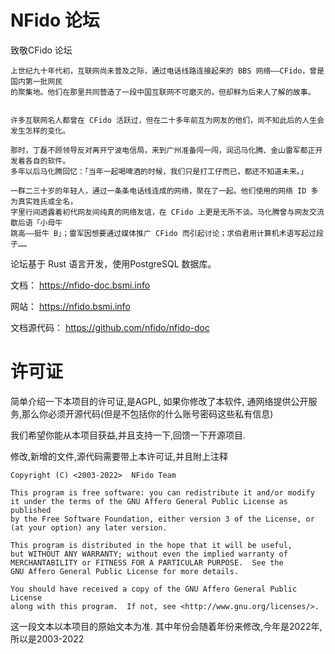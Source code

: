# NFido 论坛

致敬CFido 论坛


    上世纪九十年代初，互联网尚未普及之际，通过电话线路连接起来的 BBS 网络——CFido，曾是国内第一批网民
    的聚集地。他们在那里共同营造了一段中国互联网不可磨灭的，但却鲜为后来人了解的故事。
    
    
    许多互联网名人都曾在 CFido 活跃过，但在二十多年前互为网友的他们，尚不知此后的人生会发生怎样的变化。
    
    那时，丁磊不顾领导反对离开宁波电信局，来到广州准备闯一闯，润迅马化腾、金山雷军都正开发着各自的软件。
    多年以后马化腾回忆：「当年一起喝啤酒的时候，我们只是打工仔而已，都还不知道未来。」
    
    一群二三十岁的年轻人，通过一条条电话线连成的网络，聚在了一起。他们使用的网络 ID 多为真实姓氏或全名，
    字里行间透露着初代网友间纯真的网络友谊，在 CFido 上更是无所不谈。马化腾曾与网友交流歇后语「小母牛
    跳高——挺牛 B」；雷军因想要通过媒体推广 CFido 而引起讨论；求伯君用计算机术语写起过段子……

论坛基于 Rust 语言开发，使用PostgreSQL 数据库。

文档： https://nfido-doc.bsmi.info

网站： https://nfido.bsmi.info

文档源代码： https://github.com/nfido/nfido-doc

# 许可证

简单介绍一下本项目的许可证,是AGPL, 如果你修改了本软件, 通网络提供公开服务,那么你必须开源代码(但是不包括你的什么账号密码这些私有信息)

我们希望你能从本项目获益,并且支持一下,回馈一下开源项目.

修改,新增的文件,源代码需要带上本许可证,并且附上注释

    Copyright (C) <2003-2022>  NFido Team

    This program is free software: you can redistribute it and/or modify
    it under the terms of the GNU Affero General Public License as published
    by the Free Software Foundation, either version 3 of the License, or
    (at your option) any later version.

    This program is distributed in the hope that it will be useful,
    but WITHOUT ANY WARRANTY; without even the implied warranty of
    MERCHANTABILITY or FITNESS FOR A PARTICULAR PURPOSE.  See the
    GNU Affero General Public License for more details.

    You should have received a copy of the GNU Affero General Public License
    along with this program.  If not, see <http://www.gnu.org/licenses/>.

这一段文本以本项目的原始文本为准. 其中年份会随着年份来修改,今年是2022年,所以是2003-2022